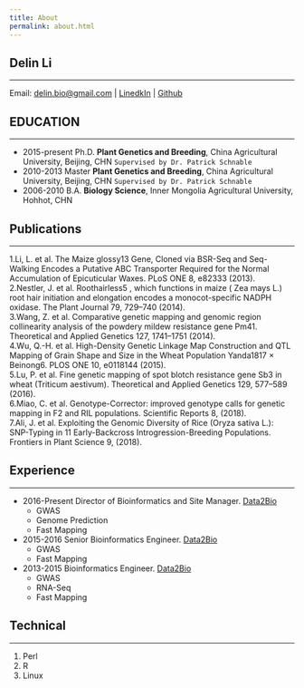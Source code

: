 ```yaml
---
title: About
permalink: about.html
---
```



## Delin Li    
----------

Email: delin.bio@gmail.com | [LinedkIn](https://www.linkedin.com/in/delin) | [Github](https://github.com/DelinLi)   


## EDUCATION
----------
 
* 2015-present Ph.D. **Plant Genetics and Breeding**, China Agricultural University, Beijing, CHN `Supervised by Dr. Patrick Schnable` 
* 2010-2013 Master **Plant Genetics and Breeding**, China Agricultural University, Beijing, CHN `Supervised by Dr. Patrick Schnable` 
* 2006-2010	B.A. **Biology Science**, Inner Mongolia Agricultural University, Hohhot, CHN

## Publications
----------

1.Li, L. et al. The Maize glossy13 Gene, Cloned via BSR-Seq and Seq-Walking Encodes a Putative ABC Transporter Required for the Normal Accumulation of Epicuticular Waxes. PLoS ONE 8, e82333 (2013).   
2.Nestler, J. et al. Roothairless5 , which functions in maize ( Zea mays L.) root hair initiation and elongation encodes a monocot-specific NADPH oxidase. The Plant Journal 79, 729–740 (2014).   
3.Wang, Z. et al. Comparative genetic mapping and genomic region collinearity analysis of the powdery mildew resistance gene Pm41. Theoretical and Applied Genetics 127, 1741–1751 (2014).   
4.Wu, Q.-H. et al. High-Density Genetic Linkage Map Construction and QTL Mapping of Grain Shape and Size in the Wheat Population Yanda1817 × Beinong6. PLOS ONE 10, e0118144 (2015).   
5.Lu, P. et al. Fine genetic mapping of spot blotch resistance gene Sb3 in wheat (Triticum aestivum). Theoretical and Applied Genetics 129, 577–589 (2016).   
6.Miao, C. et al. Genotype-Corrector: improved genotype calls for genetic mapping in F2 and RIL populations. Scientific Reports 8, (2018).   
7.Ali, J. et al. Exploiting the Genomic Diversity of Rice (Oryza sativa L.): SNP-Typing in 11 Early-Backcross Introgression-Breeding Populations. Frontiers in Plant Science 9, (2018).   


## Experience
------------

+ 2016-Present Director of Bioinformatics and Site Manager. [Data2Bio](http://www.data2bio.com/)
	- GWAS
	- Genome Prediction
	- Fast Mapping
+ 2015-2016 Senior Bioinformatics Engineer. [Data2Bio](http://www.data2bio.com/)
	- GWAS
	- Fast Mapping
+ 2013-2015 Bioinformatics Engineer. [Data2Bio](http://www.data2bio.com/)
	- GWAS
	- RNA-Seq
	- Fast Mapping

## Technical
------------
1. Perl
2. R
3. Linux


